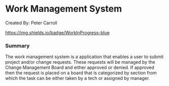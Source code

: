 # Work Management System

Created By: Peter Carroll

https://img.shields.io/badge/WorkInProgress-blue

### Summary

The work management system is a application that enables a user to submit project and/or change requests. These requests will be managed by the Change Management Board and either approved or denied. If approved then the request is placed on a board that is categorized by section from which the task can be either taken by a tech or assigned by manager.
